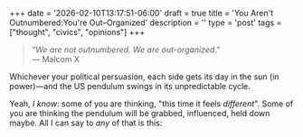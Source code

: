 +++
date = '2026-02-10T13:17:51-06:00'
draft = true
title = 'You Aren't Outnumbered&#58;You&#39;re Out&ndash;Organized'
description = ''
type = 'post'
tags = ["thought", "civics", "opinions"]
+++
> “*We are not outnumbered. We are out-organized*.”  
> — Malcom X

Whichever your political persuasion, each side gets its day in the sun (in power)—and the US pendulum swings in its unpredictable cycle.  

Yeah, *I know*: some of you are thinking, "this time it feels *different*".  Some of you are thinking the pendulum will be grabbed, influenced, held down maybe.  All I can say to *any* of that is this: 


